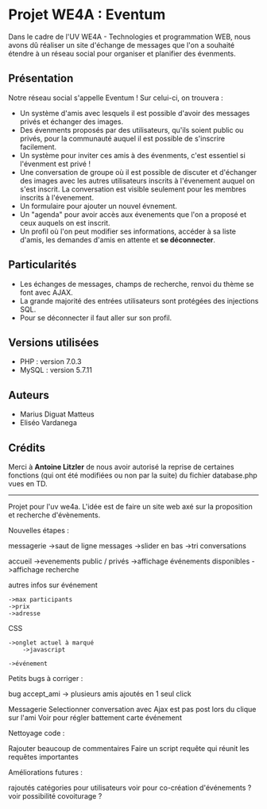 # Projet WE4A : Eventum

Dans le cadre de l'UV WE4A - Technologies et programmation WEB, nous avons dû réaliser un site d'échange de messages que l'on a souhaité étendre à un réseau social pour organiser et planifier des évenments.

## Présentation

Notre réseau social s'appelle Eventum ! Sur celui-ci, on trouvera :

+ Un système d'amis avec lesquels il est possible d'avoir des messages privés et échanger des images.
+ Des évenments proposés par des utilisateurs, qu'ils soient public ou privés, pour la communauté auquel il est possible de s'inscrire facilement.
+ Un système pour inviter ces amis à des évenments, c'est essentiel si l'évenment est privé !
+ Une conversation de groupe où il est possible de discuter et d'échanger des images avec les autres utilisateurs inscrits à l'évenement auquel on s'est inscrit. La conversation est visible seulement pour les membres inscrits à l'évenement.
+ Un formulaire pour ajouter un nouvel évnement.
+ Un "agenda" pour avoir accès aux évenements que l'on a proposé et ceux auquels on est inscrit.
+ Un profil où l'on peut modifier ses informations, accéder à sa liste d'amis, les demandes d'amis en attente et **se déconnecter**.

## Particularités

+ Les échanges de messages, champs de recherche, renvoi du thème se font avec AJAX.
+ La grande majorité des entrées utilisateurs sont protégées des injections SQL.
+ Pour se déconnecter il faut aller sur son profil.

## Versions utilisées

+ PHP : version 7.0.3
+ MySQL : version 5.7.11

## Auteurs

+ Marius Diguat Matteus
+ Eliséo Vardanega

## Crédits

Merci à **Antoine Litzler** de nous avoir autorisé la reprise de certaines fonctions (qui ont été modifiées ou non par la suite) du fichier database.php vues en TD.

---

Projet pour l'uv we4a. L'idée est de faire un site web axé sur la proposition et recherche d'évènements.



Nouvelles étapes :


messagerie
    ->saut de ligne messages
    ->slider en bas
    ->tri conversations

accueil
    ->evenements public / privés
    ->affichage événements disponibles
    ->affichage recherche


autres infos sur événement
    
    ->max participants
    ->prix
    ->adresse


    


CSS 
    
    ->onglet actuel à marqué
        ->javascript
    
    ->événement


Petits bugs à corriger :

bug accept_ami -> plusieurs amis ajoutés en 1 seul click

Messagerie
Selectionner conversation avec Ajax est pas post lors du clique sur l'ami
Voir pour régler battement carte événement


Nettoyage code :

Rajouter beaucoup de commentaires
Faire un script requête qui réunit les requêtes importantes


Améliorations futures :

rajoutés catégories pour utilisateurs
voir pour co-création d'événements ?
voir possibilité covoiturage ?
